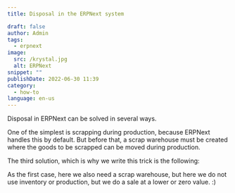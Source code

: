 ```yaml
---
title: Disposal in the ERPNext system

draft: false
author: Admin
tags:
  - erpnext
image:
  src: /krystal.jpg
  alt: ERPNext
snippet: ""
publishDate: 2022-06-30 11:39
category:
  - how-to
language: en-us
---
```


Disposal in ERPNext can be solved in several ways.

One of the simplest is scrapping during production, because ERPNext handles this by default. But before that, a scrap warehouse must be created where the goods to be scrapped can be moved during production.

The third solution, which is why we write this trick is the following:

As the first case, here we also need a scrap warehouse, but here we do not use inventory or production, but we do a sale at a lower or zero value. :)

